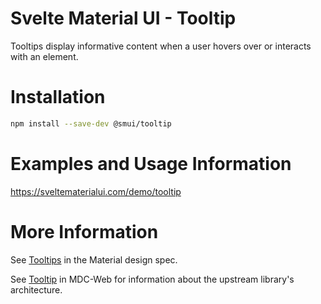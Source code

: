 # Svelte Material UI - Tooltip

Tooltips display informative content when a user hovers over or interacts with an element.

# Installation

```sh
npm install --save-dev @smui/tooltip
```

# Examples and Usage Information

https://sveltematerialui.com/demo/tooltip

# More Information

See [Tooltips](https://material.io/components/tooltips) in the Material design spec.

See [Tooltip](https://github.com/material-components/material-components-web/tree/v13.0.0/packages/mdc-tooltip) in MDC-Web for information about the upstream library's architecture.
